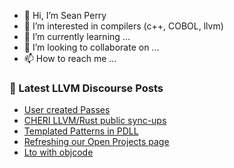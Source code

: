 - 👋 Hi, I’m Sean Perry
- 👀 I’m interested in compilers (c++, COBOL, llvm)
- 🌱 I’m currently learning ...
- 💞️ I’m looking to collaborate on ...
- 📫 How to reach me ...

<!---
s66perry/s66perry is a ✨ special ✨ repository because its `README.md` (this file) appears on your GitHub profile.
You can click the Preview link to take a look at your changes.
--->
### 📕 Latest LLVM Discourse Posts

<!-- DISCOURSE-LLVM:START -->
- [User created Passes](https://discourse.llvm.org/t/user-created-passes/70212#post_2)
- [CHERI LLVM/Rust public sync-ups](https://discourse.llvm.org/t/cheri-llvm-rust-public-sync-ups/62815#post_19)
- [Templated Patterns in PDLL](https://discourse.llvm.org/t/templated-patterns-in-pdll/68055#post_2)
- [Refreshing our Open Projects page](https://discourse.llvm.org/t/refreshing-our-open-projects-page/70171#post_12)
- [Lto with objcode](https://discourse.llvm.org/t/lto-with-objcode/70236#post_4)
<!-- DISCOURSE-LLVM:END -->

